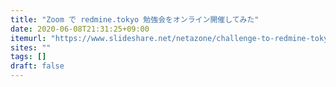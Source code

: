 ```yaml
---
title: "Zoom で redmine.tokyo 勉強会をオンライン開催してみた"
date: 2020-06-08T21:31:25+09:00
itemurl: "https://www.slideshare.net/netazone/challenge-to-redmine-tokyo-online-on-zoom-202006"
sites: ""
tags: []
draft: false
---
```


